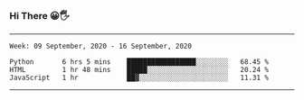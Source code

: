 ### Hi There 😀🖐
---
<!--START_SECTION:waka-->
```text
Week: 09 September, 2020 - 16 September, 2020

Python       6 hrs 5 mins    █████████████████░░░░░░░░   68.45 % 
HTML         1 hr 48 mins    █████░░░░░░░░░░░░░░░░░░░░   20.24 % 
JavaScript   1 hr            ██▓░░░░░░░░░░░░░░░░░░░░░░   11.31 % 
```
<!--END_SECTION:waka-->

---
